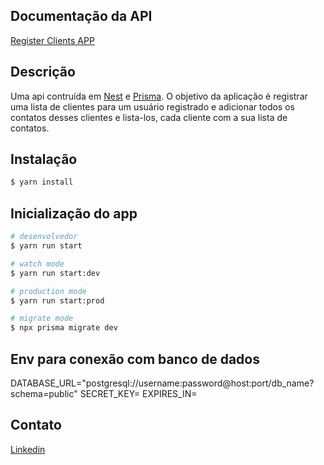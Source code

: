## Documentação da API
[Register Clients APP](https://api-clients-a79o.onrender.com/api)

## Descrição

Uma api contruída em [Nest](https://github.com/nestjs/nest) e [Prisma](https://github.com/prisma/prisma). O objetivo da aplicação é registrar uma lista de clientes para um usuário registrado e adicionar todos os contatos desses clientes e lista-los, cada cliente com a sua lista de contatos.

## Instalação

```bash
$ yarn install
```

## Inicialização do app

```bash
# desenvolvedor
$ yarn run start

# watch mode
$ yarn run start:dev

# production mode
$ yarn run start:prod

# migrate mode
$ npx prisma migrate dev

```
## Env para conexão com banco de dados
DATABASE_URL="postgresql://username:password@host:port/db_name?schema=public"
SECRET_KEY=
EXPIRES_IN=

## Contato
[Linkedin](https://www.linkedin.com/in/andrew-da-silva-569101246/)


